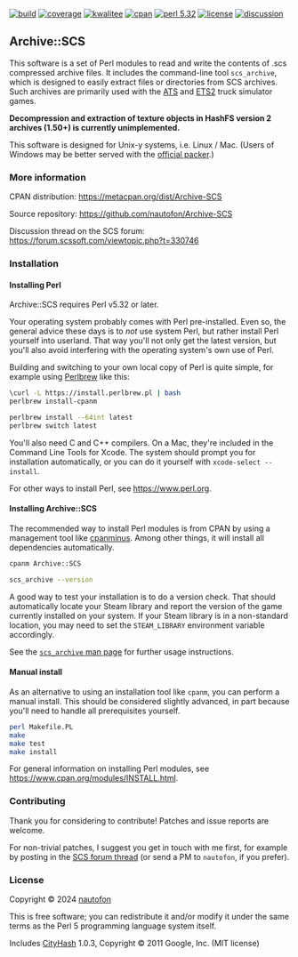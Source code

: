 [![build](https://github.com/nautofon/Archive-SCS/actions/workflows/build.yml/badge.svg)](https://github.com/nautofon/Archive-SCS/actions/workflows/build.yml)
[![coverage](https://coveralls.io/repos/github/nautofon/Archive-SCS/badge.svg?branch=main)](https://coveralls.io/github/nautofon/Archive-SCS?branch=main)
[![kwalitee](https://cpants.cpanauthors.org/dist/Archive-SCS.svg)](https://cpants.cpanauthors.org/release/NAUTOFON/Archive-SCS)
[![cpan](https://badge.fury.io/pl/Archive-SCS.svg)](https://metacpan.org/dist/Archive-SCS)
[![perl 5.32](https://img.shields.io/badge/perl-v5.32+-blue.svg)](https://www.perl.org)
[![license](https://img.shields.io/cpan/l/Archive-SCS)](https://raw.githubusercontent.com/nautofon/Archive-SCS/main/LICENSE)
[![discussion](https://img.shields.io/badge/discussion-SCS_forum-e8d78a)](https://forum.scssoft.com/viewtopic.php?t=330746)

## Archive::SCS

This software is a set of Perl modules to read and write the contents
of .scs compressed archive files. It includes the command-line tool
`scs_archive`, which is designed to easily extract files or directories
from SCS archives.
Such archives are primarily used with the
[ATS](https://americantrucksimulator.com/) and
[ETS2](https://eurotrucksimulator2.com/) truck simulator games.

**Decompression and extraction of texture objects in HashFS version 2
archives (1.50+) is currently unimplemented.**

This software is designed for Unix-y systems, i.e. Linux / Mac.
(Users of Windows may be better served with the
[official packer](https://modding.scssoft.com/wiki/Documentation/Tools/Game_Archive_Packer).)

### More information

CPAN distribution:
<https://metacpan.org/dist/Archive-SCS>

Source repository:
<https://github.com/nautofon/Archive-SCS>

Discussion thread on the SCS forum:
<https://forum.scssoft.com/viewtopic.php?t=330746>

### Installation

#### Installing Perl

Archive::SCS requires Perl v5.32 or later.

Your operating system probably comes with Perl pre-installed. Even so,
the general advice these days is to *not* use system Perl, but rather
install Perl yourself into userland. That way you'll not only get the
latest version, but you'll also avoid interfering with the operating
system's own use of Perl.

Building and switching to your own local copy of Perl is quite simple,
for example using [Perlbrew](https://perlbrew.pl/) like this:

```sh
\curl -L https://install.perlbrew.pl | bash
perlbrew install-cpanm

perlbrew install --64int latest
perlbrew switch latest
```

You'll also need C and C++ compilers. On a Mac, they're included
in the Command Line Tools for Xcode. The system should prompt you
for installation automatically, or you can do it yourself with
`xcode-select --install`.

For other ways to install Perl, see <https://www.perl.org>.

#### Installing Archive::SCS

The recommended way to install Perl modules is from CPAN by using a
management tool like [cpanminus](https://metacpan.org/pod/App::cpanminus).
Among other things, it will install all dependencies automatically.

```sh
cpanm Archive::SCS

scs_archive --version
```

A good way to test your installation is to do a version check.
That should automatically locate your Steam library and report the
version of the game currently installed on your system.
If your Steam library is in a non-standard location, you may need
to set the `STEAM_LIBRARY` environment variable accordingly.

See the [`scs_archive` man page](https://metacpan.org/dist/Archive-SCS/view/script/scs_archive)
for further usage instructions.

#### Manual install

As an alternative to using an installation tool like `cpanm`, you
can perform a manual install. This should be considered slightly
advanced, in part because you'll need to handle all prerequisites
yourself.

```sh
perl Makefile.PL
make
make test
make install
```

For general information on installing Perl modules, see
<https://www.cpan.org/modules/INSTALL.html>.

### Contributing

Thank you for considering to contribute! Patches and issue reports
are welcome.

For non-trivial patches, I suggest you get in touch with me first,
for example by posting in the
[SCS forum thread](https://forum.scssoft.com/viewtopic.php?t=330746)
(or send a PM to `nautofon`, if you prefer).

### License

Copyright © 2024 [nautofon](https://github.com/nautofon)

This is free software; you can redistribute it and/or modify it under
the same terms as the Perl 5 programming language system itself.

Includes [CityHash](https://github.com/google/cityhash) 1.0.3,
Copyright © 2011 Google, Inc. (MIT license)
